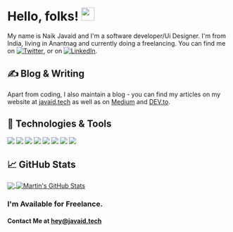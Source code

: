 # Hello, folks! <img src="https://raw.githubusercontent.com/MartinHeinz/MartinHeinz/master/wave.gif" width="30px">

My name is Naik Javaid and I'm a software developer/Ui Designer. I'm from India, living in Anantnag and currently doing a freelancing. You can find me on [![Twitter][1.2]][1],  or on [![LinkedIn][3.2]][3].

## &#x270d; Blog & Writing

Apart from coding, I also maintain a blog - you can find my articles on my website at [javaid.tech](https://javaid.tech/blog/) as well as on [Medium](https://medium.com/@naikjavaid) and [DEV.to](https://dev.to/im_javaid).

## 🔧 Technologies & Tools

![](https://img.shields.io/badge/Code-Css-informational?style=flat&logo=css&logoColor=white&color=2bbc8a)
![](https://img.shields.io/badge/Code-JavaScript-informational?style=flat&logo=javascript&logoColor=white&color=2bbc8a)
![](https://img.shields.io/badge/Code-Golang-informational?style=flat&logo=go&logoColor=white&color=2bbc8a)
![](https://img.shields.io/badge/Code-React-informational?style=flat&logo=cmake&logoColor=white&color=2bbc8a)
![](https://img.shields.io/badge/Code-Vue-informational?style=flat&logo=vue.js&logoColor=white&color=2bbc8a)
![](https://img.shields.io/badge/Shell-Bash-informational?style=flat&logo=gnu-bash&logoColor=white&color=2bbc8a)
![](https://img.shields.io/badge/Database-SQL-informational?style=flat&logo=postgresql&logoColor=white&color=2bbc8a)
![](https://img.shields.io/badge/Code-php-informational?style=flat&logo=docker&logoColor=white&color=2bbc8a)

## &#x1f4c8; GitHub Stats

<a href="https://github.com/javaidnaik/javaidnaik">
  <img align="center" src="https://github-readme-stats.vercel.app/api/top-langs/?username=javaidnaik&hide=java,html&title_color=ffffff&text_color=c9cacc&icon_color=2bbc8a&bg_color=1d1f21" />
</a>
<a href="https://github.com/javaidnaik/javaidnaik">
  <img align="center" src="https://github-readme-stats.vercel.app/api?username=javaidnaik&show_icons=true&line_height=27&count_private=true&title_color=ffffff&text_color=c9cacc&icon_color=2bbc8a&bg_color=1d1f21" alt="Martin's GitHub Stats" />
</a> 

<!-- links to social media icons -->

<!-- icons with padding -->

[1.1]: http://i.imgur.com/tXSoThF.png (twitter icon with padding)
[2.1]: http://i.imgur.com/0o48UoR.png (github icon with padding)

<!-- icons without padding -->

[1.2]: http://i.imgur.com/wWzX9uB.png (twitter icon without padding)
[2.2]: http://i.imgur.com/9I6NRUm.png (github icon without padding)
[3.2]: https://raw.githubusercontent.com/javaidnaik/javaidnaik/master/linkedin-3-16.png (LinkedIn icon without padding)


<!-- links to your social media accounts -->

[1]: https://twitter.com/im_javaid
[2]: https://github.com/javaidnaik
[3]: https://www.linkedin.com/in/naikjavaid/
### I'm Available for Freelance.

#### Contact Me at hey@javaid.tech
